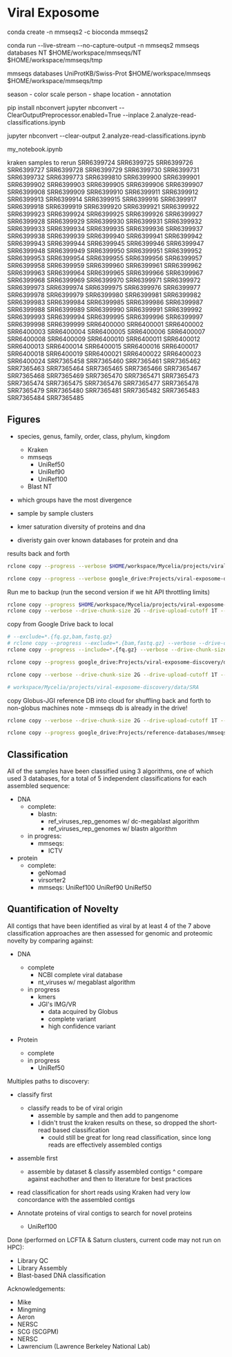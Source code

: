 # Viral Exposome

conda create -n mmseqs2 -c bioconda mmseqs2

conda run --live-stream --no-capture-output -n mmseqs2 mmseqs databases NT $HOME/workspace/mmseqs/NT $HOME/workspace/mmseqs/tmp

mmseqs databases UniProtKB/Swiss-Prot $HOME/workspace/mmseqs $HOME/workspace/mmseqs/tmp

season - color scale
person - shape
location - annotation

pip install nbconvert
jupyter nbconvert --ClearOutputPreprocessor.enabled=True --inplace 2.analyze-read-classifications.ipynb

jupyter nbconvert --clear-output 2.analyze-read-classifications.ipynb

 my_notebook.ipynb

kraken samples to rerun
SRR6399724
SRR6399725
SRR6399726
SRR6399727
SRR6399728
SRR6399729
SRR6399730
SRR6399731
SRR6399732
SRR6399773
SRR6399810
SRR6399900
SRR6399901
SRR6399902
SRR6399903
SRR6399905
SRR6399906
SRR6399907
SRR6399908
SRR6399909
SRR6399910
SRR6399911
SRR6399912
SRR6399913
SRR6399914
SRR6399915
SRR6399916
SRR6399917
SRR6399918
SRR6399919
SRR6399920
SRR6399921
SRR6399922
SRR6399923
SRR6399924
SRR6399925
SRR6399926
SRR6399927
SRR6399928
SRR6399929
SRR6399930
SRR6399931
SRR6399932
SRR6399933
SRR6399934
SRR6399935
SRR6399936
SRR6399937
SRR6399938
SRR6399939
SRR6399940
SRR6399941
SRR6399942
SRR6399943
SRR6399944
SRR6399945
SRR6399946
SRR6399947
SRR6399948
SRR6399949
SRR6399950
SRR6399951
SRR6399952
SRR6399953
SRR6399954
SRR6399955
SRR6399956
SRR6399957
SRR6399958
SRR6399959
SRR6399960
SRR6399961
SRR6399962
SRR6399963
SRR6399964
SRR6399965
SRR6399966
SRR6399967
SRR6399968
SRR6399969
SRR6399970
SRR6399971
SRR6399972
SRR6399973
SRR6399974
SRR6399975
SRR6399976
SRR6399977
SRR6399978
SRR6399979
SRR6399980
SRR6399981
SRR6399982
SRR6399983
SRR6399984
SRR6399985
SRR6399986
SRR6399987
SRR6399988
SRR6399989
SRR6399990
SRR6399991
SRR6399992
SRR6399993
SRR6399994
SRR6399995
SRR6399996
SRR6399997
SRR6399998
SRR6399999
SRR6400000
SRR6400001
SRR6400002
SRR6400003
SRR6400004
SRR6400005
SRR6400006
SRR6400007
SRR6400008
SRR6400009
SRR6400010
SRR6400011
SRR6400012
SRR6400013
SRR6400014
SRR6400015
SRR6400016
SRR6400017
SRR6400018
SRR6400019
SRR6400021
SRR6400022
SRR6400023
SRR6400024
SRR7365458
SRR7365460
SRR7365461
SRR7365462
SRR7365463
SRR7365464
SRR7365465
SRR7365466
SRR7365467
SRR7365468
SRR7365469
SRR7365470
SRR7365471
SRR7365473
SRR7365474
SRR7365475
SRR7365476
SRR7365477
SRR7365478
SRR7365479
SRR7365480
SRR7365481
SRR7365482
SRR7365483
SRR7365484
SRR7365485


## Figures
- species, genus, family, order, class, phylum, kingdom
    - Kraken
    - mmseqs
        - UniRef50
        - UniRef90
        - UniRef100
    - Blast NT

- which groups have the most divergence
- sample by sample clusters
- kmer saturation diversity of proteins and dna
- diveristy gain over known databases for protein and dna

results back and forth
```bash
rclone copy --progress --verbose $HOME/workspace/Mycelia/projects/viral-exposome-discovery/data/results google_drive:Projects/viral-exposome-discovery/data/results

rclone copy --progress --verbose google_drive:Projects/viral-exposome-discovery/data/results $HOME/workspace/Mycelia/projects/viral-exposome-discovery/data/results

```


Run me to backup (run the second version if we hit API throttling limits)
```bash
rclone copy --progress $HOME/workspace/Mycelia/projects/viral-exposome-discovery/data google_drive:Projects/viral-exposome-discovery/data
rclone copy --verbose --drive-chunk-size 2G --drive-upload-cutoff 1T --tpslimit 1 --progress $HOME/workspace/Mycelia/projects/viral-exposome-discovery/data google_drive:Projects/viral-exposome-discovery/data
```
copy from Google Drive back to local
```bash
# --exclude=*.{fq.gz,bam,fastq.gz}
# rclone copy --progress --exclude=*.{bam,fastq.gz} --verbose --drive-chunk-size 2G --drive-upload-cutoff 1T --tpslimit 1 google_drive:Projects/viral-exposome-discovery/data $HOME/workspace/Mycelia/projects/viral-exposome-discovery/data
rclone copy --progress --include=*.{fq.gz} --verbose --drive-chunk-size 2G --drive-upload-cutoff 1T --tpslimit 1 google_drive:Projects/viral-exposome-discovery/data/SRA $HOME/workspace/Mycelia/projects/viral-exposome-discovery/data/SRA

rclone copy --progress google_drive:Projects/viral-exposome-discovery/data $HOME/workspace/Mycelia/projects/viral-exposome-discovery/data
```


```bash
rclone copy --verbose --drive-chunk-size 2G --drive-upload-cutoff 1T --tpslimit 1 --progress $HOME/workspace/Mycelia/projects/viral-exposome-discovery/data/SRA google_drive:Projects/viral-exposome-discovery/data/SRA

# workspace/Mycelia/projects/viral-exposome-discovery/data/SRA
```

copy Globus-JGI reference DB into cloud for shuffling back and forth to non-globus machines
note - mmseqs db is already in the drive!
```bash
rclone copy --verbose --drive-chunk-size 2G --drive-upload-cutoff 1T --tpslimit 1 --progress $HOME/workspace/JGI google_drive:Projects/reference-databases
```

```bash
rclone copy --progress google_drive:Projects/reference-databases/mmseqs.tar.gz $HOME/workspace/mmseqs_alt
```

## Classification
All of the samples have been classified using 3 algorithms, one of which used 3 databases, for a total of 5 independent classifications for each assembled sequence:
- DNA
    - complete:
        - blastn:
            - ref_viruses_rep_genomes w/ dc-megablast algorithm
            - ref_viruses_rep_genomes w/ blastn algorithm
    - in progress:
        - mmseqs:
            - ICTV
- protein
    - complete:
        - geNomad
        - virsorter2
        - mmseqs:
            UniRef100
            UniRef90
            UniRef50

## Quantification of Novelty
All contigs that have been identified as viral by at least 4 of the 7 above classification approaches are then assessed for genomic and proteomic novelty by comparing against:

- DNA
    - complete
        - NCBI complete viral database
        - nt_viruses w/ megablast algorithm
    - in progress
        - kmers
        - JGI's IMG/VR
            - data acquired by Globus
            - complete variant
            - high confidence variant

- Protein
    - complete
    - in progress
        - UniRef50

Multiples paths to discovery:
- classify first
    - classify reads to be of viral origin
        - assemble by sample and then add to pangenome
        - I didn't trust the kraken results on these, so dropped the short-read based classification
            - could still be great for long read classification, since long reads are effectively assembled contigs
- assemble first
    - assemble by dataset & classify assembled contigs
^ compare against eachother and then to literature for best practices
- read classification for short reads using Kraken had very low concordance with the assembled contigs

- Annotate proteins of viral contigs to search for novel proteins
    - UniRef100

Done (performed on LCFTA & Saturn clusters, current code may not run on HPC):
- Library QC
- Library Assembly
- Blast-based DNA classification

Acknowledgements:
- Mike
- Mingming
- Aeron
- NERSC
- SCG (SCGPM)
- NERSC
- Lawrencium (Lawrence Berkeley National Lab)
